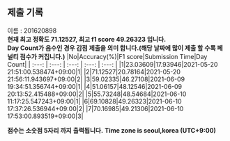 


  
## 제출 기록  
이름 : 201620898  
**현재 최고 정확도 71.12527, 최고 f1 score 49.26323 입니다.**  
**Day Count가 음수인 경우 감점 제출을 의미 합니다.(해당 날짜에 많이 제출 할 수록 페널티 점수가 커집니다.)**
|No|Accuracy(%)|F1 score|Submission Time|Day Count|
| :---: | :---: | :---: | :---: | :---: |
|1|23.03609|17.93946|2021-05-20 21:51:00.538474+09:00|1|
|2|71.12527|20.78164|2021-05-20 21:56:11.943697+09:00|2|
|3|59.02335|46.27108|2021-06-09 19:34:51.356744+09:00|1|
|4|51.06157|48.12546|2021-06-09 20:13:52.415488+09:00|2|
|5|55.73248|48.54684|2021-06-10 11:17:25.547243+09:00|1|
|6|69.10828|49.26323|2021-06-10 17:37:26.536944+09:00|2|
|7|70.16985|49.21306|2021-06-10 17:53:00.893519+09:00|3|


**점수는 소숫점 5자리 까지 출력됩니다.**
**Time zone is seoul,korea (UTC+9:00)**
